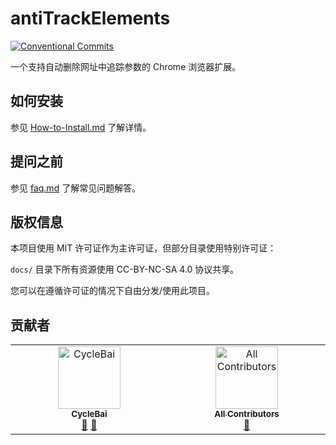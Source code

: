 # antiTrackElements

[![Conventional Commits](https://img.shields.io/badge/Conventional%20Commits-1.0.0-%23FE5196?logo=conventionalcommits&logoColor=white)](https://conventionalcommits.org)

一个支持自动删除网址中追踪参数的 Chrome 浏览器扩展。

## 如何安装

参见 [How-to-Install.md](docs/How-to-Install.md) 了解详情。

## 提问之前

参见 [faq.md](docs/faq.md) 了解常见问题解答。

## 版权信息

本项目使用 MIT 许可证作为主许可证，但部分目录使用特别许可证：

`docs/` 目录下所有资源使用 CC-BY-NC-SA 4.0 协议共享。

您可以在遵循许可证的情况下自由分发/使用此项目。

## 贡献者

<!-- ALL-CONTRIBUTORS-LIST:START - Do not remove or modify this section -->
<!-- prettier-ignore-start -->
<!-- markdownlint-disable -->
<table>
  <tbody>
    <tr>
      <td align="center" valign="top" width="14.28%"><a href="https://github.com/CycleBai"><img src="https://avatars.githubusercontent.com/u/168964798?v=4?s=100" width="100px;" alt="CycleBai"/><br /><sub><b>CycleBai</b></sub></a><br /><a href="#maintenance-CycleBai" title="Maintenance">🚧</a> <a href="#doc-CycleBai" title="Documentation">📖</a></td>
      <td align="center" valign="top" width="14.28%"><a href="https://allcontributors.org"><img src="https://avatars.githubusercontent.com/u/46410174?v=4?s=100" width="100px;" alt="All Contributors"/><br /><sub><b>All Contributors</b></sub></a><br /><a href="#doc-all-contributors" title="Documentation">📖</a></td>
    </tr>
  </tbody>
</table>

<!-- markdownlint-restore -->
<!-- prettier-ignore-end -->

<!-- ALL-CONTRIBUTORS-LIST:END -->